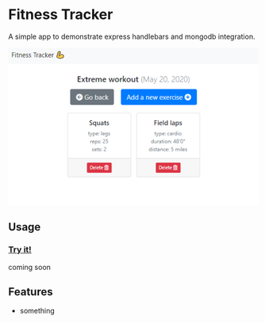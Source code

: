 # Fitness Tracker

A simple app to demonstrate express handlebars and mongodb integration.

![Screenshot](Screenshot.png)

## Usage

### [Try it!](#)
coming soon

## Features

- something